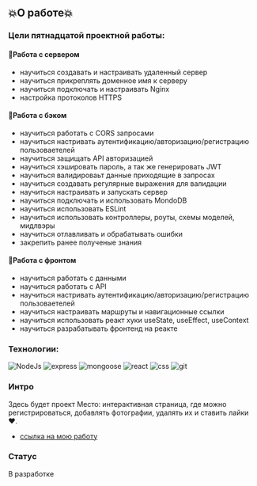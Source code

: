 

## 💥О работе💥

### Цели пятнадцатой проектной работы:

#### 💽Работа с сервером

- научиться создавать и настраивать удаленный сервер
- научиться прикреплять доменное имя к серверу
- научиться подключать и настраивать Nginx
- настройка протоколов HTTPS

####  💾Работа с бэком

- научиться работать с CORS запросами
- научиться настривать аутентификацию/авторизацию/регистрацию пользоваетелей
- научиться защищать API авторизацией
- научиться хэшировать пароль, а так же генерировать JWT
- научиться валидироваьт данные приходящие в запросах
- научиться создавать регулярные выражения для валидации
- научиться настраивать и запускать сервер
- научиться подключать и использовать MondoDB
- научиться использовать ESLint
- научиться использовать контроллеры, роуты, схемы моделей, мидлвэры
- научиться отлавливать и обрабатывать ошибки
- закрепить ранее полученые знания

#### 📱Работа с фронтом

- научиться работать с данными
- научиться работать с API 
- научиться настривать аутентификацию/авторизацию/регистрацию пользоваетелей
- научиться настраивать маршруты и навигационные ссылки
- научиться использовать реакт хуки useState, useEffect, useContext
- научиться разрабатывать фронтенд на реакте

### Технологии:

![NodeJs](https://img.shields.io/badge/-Node.js-090909?style=flat&logo=node.js)
![express](https://img.shields.io/badge/-express-090909?style=flat&logo=express)
![mongoose](https://img.shields.io/badge/-mongoose-090909?style=flat&logo=mongodb)
![react](https://img.shields.io/badge/-React-090909?style=flat&logo=react)
![css](https://img.shields.io/badge/-CSS3-090909?style=flat&logo=css3)
![git](https://img.shields.io/badge/-git-090909?style=flat&logo=git)

### Интро

Здесь будет проект Место: интерактивная страница, где можно регистрироваться, добавлять фотографии, удалять их и ставить лайки ❤️.
- [ссылка на мою работу](https://https://mine-mesto.nomoredomains.xyz/)

### Статус

В разработке
